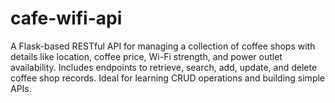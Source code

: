 # cafe-wifi-api
A Flask-based RESTful API for managing a collection of coffee shops with details like location, coffee price, Wi-Fi strength, and power outlet availability. Includes endpoints to retrieve, search, add, update, and delete coffee shop records. Ideal for learning CRUD operations and building simple APIs.
